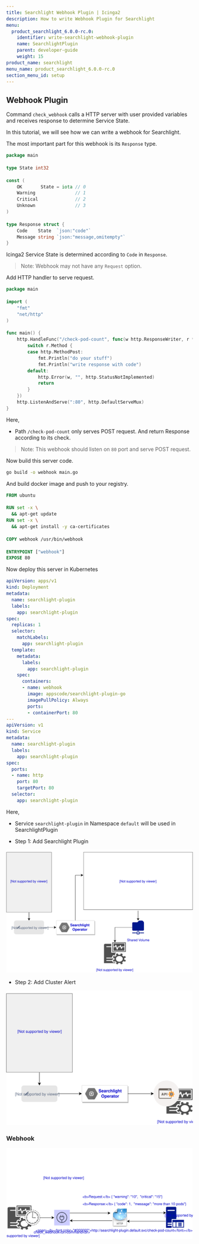 ```yaml
---
title: Searchlight Webhook Plugin | Icinga2
description: How to write Webhook Plugin for Searchlight 
menu:
  product_searchlight_6.0.0-rc.0:
    identifier: write-searchlight-webhook-plugin
    name: SearchlightPlugin
    parent: developer-guide
    weight: 15
product_name: searchlight
menu_name: product_searchlight_6.0.0-rc.0
section_menu_id: setup
---
```


## Webhook Plugin

Command `check_webhook` calls a HTTP server with user provided variables and receives response to determine Service State.

In this tutorial, we will see how we can write a webhook for Searchlight.

The most important part for this webhook is its `Response` type.

```go
package main

type State int32

const (
	OK       State = iota // 0
	Warning               // 1
	Critical              // 2
	Unknown               // 3
)

type Response struct {
	Code    State  `json:"code"`
	Message string `json:"message,omitempty"`
}
```

Icinga2 Service State is determined according to `Code` in `Response`. 

> Note: Webhook may not have any `Request` option.

Add HTTP handler to serve request.

```go
package main

import (
	"fmt"
	"net/http"
)

func main() {
	http.HandleFunc("/check-pod-count", func(w http.ResponseWriter, r *http.Request) {
		switch r.Method {
		case http.MethodPost:
			fmt.Println("do your stuff")
			fmt.Println("write response with code")
		default:
			http.Error(w, "", http.StatusNotImplemented)
			return
		}
	})
	http.ListenAndServe(":80", http.DefaultServeMux)
}
```

Here,

- Path `/check-pod-count` only serves POST request. And return Response according to its check.

> Note: This webhook should listen on `80` port and serve POST request.


Now build this server code.

```bash
go build -o webhook main.go
```

And build docker image and push to your registry.

```dockerfile
FROM ubuntu

RUN set -x \
  && apt-get update 
RUN set -x \
  && apt-get install -y ca-certificates

COPY webhook /usr/bin/webhook

ENTRYPOINT ["webhook"]
EXPOSE 80
```

Now deploy this server in Kubernetes

```yaml
apiVersion: apps/v1
kind: Deployment
metadata:
  name: searchlight-plugin
  labels:
    app: searchlight-plugin
spec:
  replicas: 1
  selector:
    matchLabels:
      app: searchlight-plugin
  template:
    metadata:
      labels:
        app: searchlight-plugin
    spec:
      containers:
      - name: webhook
        image: appscode/searchlight-plugin-go
        imagePullPolicy: Always
        ports:
        - containerPort: 80
---
apiVersion: v1
kind: Service
metadata:
  name: searchlight-plugin
  labels:
    app: searchlight-plugin
spec:
  ports:
  - name: http
    port: 80
    targetPort: 80
  selector:
    app: searchlight-plugin
```

Here,

- Service `searchlight-plugin` in Namespace `default` will be used in SearchlightPlugin



* Step 1: Add Searchlight Plugin

<img src="/docs/images/plugin/add-plugin.svg">

* Step 2: Add Cluster Alert

<img src="/docs/images/plugin/add-alert.svg">


### Webhook

<img src="/docs/images/plugin/call-webhook.svg">